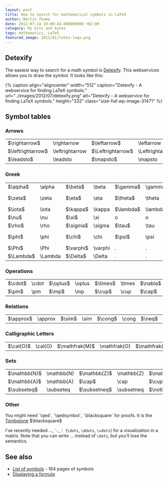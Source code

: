 ```yaml
---
layout: post
title: How to search for mathematical symbols in LaTeX
author: Martin Thoma
date: 2012-07-14 19:00:44.000000000 +02:00
category: My bits and bytes
tags: mathematics, LaTeX
featured_image: 2012/01/latex-logo.png
---
```

<h2>Detexify</h2>
The easiest way to search for a math symbol is <a href="http://detexify.kirelabs.org/classify.html">Detexify</a>. This webservices allows you to draw the symbol. It looks like this:

{% caption align="aligncenter" width="512" caption="Detexify - A webservice for finding LaTeX symbols." url="../images/2012/07/detexify.png" alt="Detexify - A webservice for finding LaTeX symbols."  height="332" class="size-full wp-image-31471" %}

<h2>Symbol tables</h2>
<h3>Arrows</h3>
<table>
<tr>
<td><span markdown="0">$\rightarrow$</span></td><td>\rightarrow</td>
<td><span markdown="0">$\leftarrow$</span></td><td>\leftarrow</td>
<td><span markdown="0">$\Rightarrow$</span></td><td>\Rightarrow</td>
<td><span markdown="0">$\Leftarrow$</span></td><td>\Leftarrow</td>
</tr>
<tr>
<td><span markdown="0">$\leftrightarrow$</span></td><td>\leftrightarrow</td>
<td><span markdown="0">$\Leftrightarrow$</span></td><td>\Leftrightarrow</td>
<td><span markdown="0">$\nRightarrow$</span></td><td>\nRightarrow</td>
<td><span markdown="0">$\nrightarrow$</span></td><td>\nrightarrow</td>
</tr>
<tr>
<td><span markdown="0">$\leadsto$</span></td><td>\leadsto</td>
<td><span markdown="0">$\mapsto$</span></td><td>\mapsto</td>
<td>.</td><td>.</td>
<td>.</td><td>.</td>
</tr>
</table>


<h3>Greek</h3>
<table>
<tr>
<td><span markdown="0">$\alpha$</span></td><td>\alpha</td>
<td><span markdown="0">$\beta$</span></td><td>\beta</td>
<td><span markdown="0">$\gamma$</span></td><td>\gamma</td>
<td><span markdown="0">$\delta$</span></td><td>\delta</td>
</tr>
<tr>
<td><span markdown="0">$\zeta$</span></td><td>\zeta</td>
<td><span markdown="0">$\eta$</span></td><td>\eta</td>
<td><span markdown="0">$\theta$</span></td><td>\theta</td>
<td><span markdown="0">$\epsilon, \varepsilon$</span></td><td>\epsilon, \varepsilon</td>
</tr>
<tr>
<td><span markdown="0">$\iota$</span></td><td>\iota</td>
<td><span markdown="0">$\kappa$</span></td><td>\kappa</td>
<td><span markdown="0">$\lambda$</span></td><td>\lambda</td>
<td><span markdown="0">$\mu$</span></td><td>\mu</td>
</tr>
<tr>
<td><span markdown="0">$\nu$</span></td><td>\nu</td>
<td><span markdown="0">$\xi$</span></td><td>\xi</td>
<td>o</td><td>o</td>
<td><span markdown="0">$\pi$</span></td><td>\pi</td>
</tr>
<tr>
<td><span markdown="0">$\rho$</span></td><td>\rho</td>
<td><span markdown="0">$\sigma$</span></td><td>\sigma</td>
<td><span markdown="0">$\tau$</span></td><td>\tau</td>
<td><span markdown="0">$\upsilon$</span></td><td>\upsilon</td>
</tr>
<tr>
<td><span markdown="0">$\phi$</span></td><td>\phi</td>
<td><span markdown="0">$\chi$</span></td><td>\chi</td>
<td><span markdown="0">$\psi$</span></td><td>\psi</td>
<td><span markdown="0">$\omega, \Omega$</span></td><td>\omega, \Omega</td>
</tr>
<tr>
<td><span markdown="0">$\Phi$</span></td><td>\Phi</td>
<td><span markdown="0">$\varphi$</span></td><td>\varphi</td>
<td>.</td><td>.</td>
<td>.</td><td>.</td>
</tr>
<tr>
<td><span markdown="0">$\Lambda$</span></td><td>\Lambda</td>
<td><span markdown="0">$\Delta$</span></td><td>\Delta</td>
<td>.</td><td>.</td>
<td>.</td><td>.</td>
</tr>
</table>

<h3>Operations</h3>
<table>
<tr>
<td><span markdown="0">$\cdot$</span></td><td>\cdot</td>
<td><span markdown="0">$\oplus$</span></td><td>\oplus</td>
<td><span markdown="0">$\times$</span></td><td>\times</td>
<td><span markdown="0">$\nabla$</span></td><td>\nabla</td>
</tr>
<tr>
<td><span markdown="0">$\pm$</span></td><td>\pm</td>
<td><span markdown="0">$\mp$</span></td><td>\mp</td>
<td><span markdown="0">$\cup$</span></td><td>\cup</td>
<td><span markdown="0">$\cap$</span></td><td>\cap</td>
</tr>
</table>

<h3>Relations</h3>
<table>
<tr>
<td><span markdown="0">$\approx$</span></td><td>\approx</td>
<td><span markdown="0">$\sim$</span></td><td>\sim</td>
<td><span markdown="0">$\cong$</span></td><td>\cong</td>
<td><span markdown="0">$\neq$</span></td><td>\neq</td>
</tr>
</table>

<h3>Calligraphic Letters</h3>
<table>
<tr>
<td><span markdown="0">$\cal{O}$</span></td><td>\cal{O}</td>
<td><span markdown="0">$\mathfrak{M}$</span></td><td>\mathfrak{O}</td>
<td><span markdown="0">$\mathfrak{R}$</span></td><td>\mathfrak{R}</td>
</tr>
</table>

<h3>Sets</h3>
<table>
<tr>
<td><span markdown="0">$\mathbb{N}$</span></td><td>\mathbb{N}</td>
<td><span markdown="0">$\mathbb{Z}$</span></td><td>\mathbb{Z}</td>
<td><span markdown="0">$\mathbb{R}$</span></td><td>\mathbb{R}</td>
<td><span markdown="0">$\mathbb{C}$</span></td><td>\mathbb{C}</td>
</tr>
<tr>
<td><span markdown="0">$\mathbb{A}$</span></td><td>\mathbb{A}</td>
<td><span markdown="0">$\cap$</span></td><td>\cap</td>
<td><span markdown="0">$\cup$</span></td><td>\cup</td>
<td><span markdown="0">$\in$</span></td><td>\in</td>
</tr>
<tr>
<td><span markdown="0">$\subseteq$</span></td><td>\subseteq</td>
<td><span markdown="0">$\subsetneq$</span></td><td>\subsetneq</td>
<td><span markdown="0">$\notin$</span></td><td>\notin</td>
<td><span markdown="0">$\bigcup$</span></td><td>\bigcup</td>
</tr>
</table>

<h3>Other</h3>
You might need `\qed`, `\qedsymbol`, `\blacksquare` for proofs. It is the <a href="http://en.wikipedia.org/wiki/Tombstone_(typography)">Tombstone</a> <span markdown="0">$\blacksquare$</span>

I've recently needed <span markdown="0">$\dots, \ddots, \vdots$</span> (`\dots`, `\ddots`, `\vdots`) for a visualization in a matrix. Note that you can write ... instead of `\dots`, but you'll lose the semantics.

<h2>See also</h2>
<ul>
  <li><a href="http://www.tex.ac.uk/tex-archive/info/symbols/comprehensive/symbols-a4.pdf">List of symbols</a> - 164 pages of symbols</li>
  <li><a href="http://en.wikipedia.org/wiki/Help:Displaying_a_formula">Displaying a formula</a></li>
</ul>
